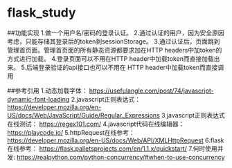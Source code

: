 # flask_study

##功能实现
    1.做一个用户名/密码的登录认证。
    2.通过认证的用户，因为安全原因考虑，只能存储其登录后的token到sessionStorage。
    3.通过认证后，页面跳到管理首页面。管理首页面的所有静态资源都要求加在HTTP headers中加token的方式进行加载。
    4.登录页面可以不用在HTTP header中加载token而直接加载出来。
    5.后端登录验证的api接口也可以不用在 HTTP header中加载token而直接调用

##参考引用
    1.动态加载字体： https://usefulangle.com/post/74/javascript-dynamic-font-loading
    2.javascript正则表达式： https://developer.mozilla.org/en-US/docs/Web/JavaScript/Guide/Regular_Expressions
    3.javascript正则表达式在线测试： https://regex101.com/
    4.javascript代码在线编辑器： https://playcode.io/
    5.httpRequest在线参考： https://developer.mozilla.org/en-US/docs/Web/API/XMLHttpRequest
    6.flask在线参考： https://flask.palletsprojects.com/en/1.1.x/quickstart/
	7.何时使用并发: https://realpython.com/python-concurrency/#when-to-use-concurrency
